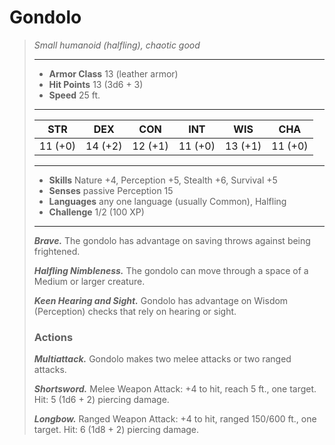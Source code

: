 # Gondolo
>*Small humanoid (halfling), chaotic good*
>___
>- **Armor Class** 13 (leather armor)
>- **Hit Points** 13 (3d6 + 3)
>- **Speed** 25 ft. 
>___
>|STR|DEX|CON|INT|WIS|CHA|
>|:---:|:---:|:---:|:---:|:---:|:---:|
>|11 (+0)|14 (+2)|12 (+1)|11 (+0)|13 (+1)|11 (+0)|
>___
>- **Skills** Nature +4, Perception +5, Stealth +6, Survival +5
>- **Senses** passive Perception 15
>- **Languages** any one language (usually Common), Halfling
>- **Challenge** 1/2 (100 XP)
>___
>***Brave.*** The gondolo has advantage on saving throws against being frightened.  
>
>***Halfling Nimbleness.*** The gondolo can move through a space of a Medium or larger creature.  
>
>***Keen Hearing and Sight.*** Gondolo has advantage on Wisdom (Perception) checks that rely on hearing or sight.  
>
>### Actions
>***Multiattack.*** Gondolo makes two melee attacks or two ranged attacks.  
>
>***Shortsword.*** Melee Weapon Attack: +4 to hit, reach 5 ft., one target. Hit: 5 (1d6 + 2) piercing damage.  
>
>***Longbow.*** Ranged Weapon Attack: +4 to hit, ranged 150/600 ft., one target. Hit: 6 (1d8 + 2) piercing damage.